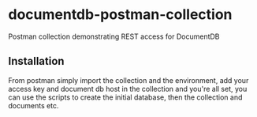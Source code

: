# documentdb-postman-collection
Postman collection demonstrating REST access for DocumentDB

## Installation
From postman simply import the collection and the environment, add your access key and document db host in the collection and you're all set, you can use the scripts to create the initial database, then the collection and documents etc.
